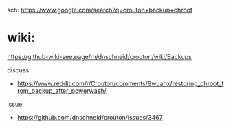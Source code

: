 sch: https://www.google.com/search?q=crouton+backup+chroot

# wiki:
https://github-wiki-see.page/m/dnschneid/crouton/wiki/Backups

discuss:
- https://www.reddit.com/r/Crouton/comments/9wuahx/restoring_chroot_from_backup_after_powerwash/

issue:
- https://github.com/dnschneid/crouton/issues/3467
